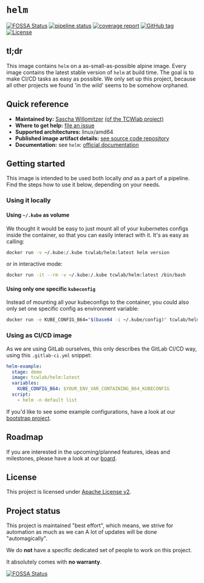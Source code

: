 # `helm`
[![FOSSA Status](https://app.fossa.com/api/projects/git%2Bgithub.com%2Ftcwlab%2Fhelm.svg?type=shield)](https://app.fossa.com/projects/git%2Bgithub.com%2Ftcwlab%2Fhelm?ref=badge_shield)
[![pipeline status](https://gitlab.com/tcwlab.com/saas/baseline/images/helm/badges/main/pipeline.svg)](https://gitlab.com/tcwlab.com/saas/baseline/images/helm/-/commits/main)
[![coverage report](https://gitlab.com/tcwlab.com/saas/baseline/images/helm/badges/main/coverage.svg)](https://gitlab.com/tcwlab.com/saas/baseline/images/helm/-/commits/main)
[![GitHub tag](https://img.shields.io/github/tag/tcwlab/helm)](https://github.com/tcwlab/helm/releases/?include_prereleases&sort=semver "View GitHub releases")
[![License](https://img.shields.io/badge/License-Apache_2.0-blue.svg)](https://gitlab.com/tcwlab.com/saas/baseline/images/helm/-/blob/main/LICENSE)

## tl;dr

This image contains `helm` on a as-small-as-possible alpine image. Every image contains the latest stable version of `helm` at build time.
The goal is to make CI/CD tasks as easy as possible.
We only set up this project, because all other projects we found 'in the wild' seems to be somehow orphaned.

## Quick reference

- **Maintained by:** [Sascha Willomitzer](https://thechameleonway.com) [(of the TCWlab project)](https://gitlab.com/sascha_willomitzer)
- **Where to get help:** [file an issue](https://gitlab.com/tcwlab.com/saas/baseline/images/helm/-/issues)
- **Supported architectures:** linux/amd64
- **Published image artifact details:** [see source code repository](https://gitlab.com/tcwlab.com/saas/baseline/images/helm/-/tree/main)
- **Documentation:** see `helm`: [official documentation](https://helm.sh/docs/)

## Getting started

This image is intended to be used both locally _and_ as a part of a pipeline.
Find the steps how to use it below, depending on your needs.

### Using it locally

#### Using `~/.kube` as volume
We thought it would be easy to just mount all of your kubernetes configs inside the container,
so that you can easily interact with it.
It's as easy as calling:

```bash
docker run -v ~/.kube:/.kube tcwlab/helm:latest helm version
```
or in interactive mode:
```bash
docker run -it --rm -v ~/.kube:/.kube tcwlab/helm:latest /bin/bash
```

#### Using only one specific `kubeconfig`
Instead of mounting all your kubeconfigs to the container, you could also only set one specific
config as environment variable:
```bash
docker run -e KUBE_CONFIG_B64="$(base64 -i ~/.kube/config)" tcwlab/helm:latest helm version
```

### Using as CI/CD image
As we are using GitLab ourselves, this only describes the GitLab CI/CD way,
using this `.gitlab-ci.yml` snippet:

```yaml
helm-example:
  stage: demo
  image: tcwlab/helm:latest
  variables:
    KUBE_CONFIG_B64: $YOUR_ENV_VAR_CONTAINING_B64_KUBECONFIG
  script:
    - helm -n default list
```

If you'd like to see some example configurations, have a look at our [bootstrap project](https://gitlab.com/tcwlab.com/saas/baseline/bootstrap/-/blob/main/.gitlab-ci.yml).

## Roadmap
If you are interested in the upcoming/planned features, ideas and milestones,
please have a look at our [board](https://gitlab.com/tcwlab.com/saas/baseline/images/helm/-/boards).

## License
This project is licensed under [Apache License v2](./LICENSE).

## Project status
This project is maintained "best effort", which means, we strive for automation as much as we can
A lot of updates will be done "automagically".

We do **not** have a specific dedicated set of people to work on this project.

It absolutely comes with **no warranty**.

[![FOSSA Status](https://app.fossa.com/api/projects/git%2Bgithub.com%2Ftcwlab%2Fhelm.svg?type=large)](https://app.fossa.com/projects/git%2Bgithub.com%2Ftcwlab%2Fhelm?ref=badge_large)
